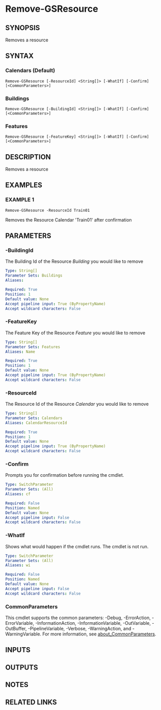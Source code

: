 # Remove-GSResource

## SYNOPSIS
Removes a resource

## SYNTAX

### Calendars (Default)
```
Remove-GSResource [-ResourceId] <String[]> [-WhatIf] [-Confirm] [<CommonParameters>]
```

### Buildings
```
Remove-GSResource [-BuildingId] <String[]> [-WhatIf] [-Confirm] [<CommonParameters>]
```

### Features
```
Remove-GSResource [-FeatureKey] <String[]> [-WhatIf] [-Confirm] [<CommonParameters>]
```

## DESCRIPTION
Removes a resource

## EXAMPLES

### EXAMPLE 1
```
Remove-GSResource -ResourceId Train01
```

Removes the Resource Calendar 'Train01' after confirmation

## PARAMETERS

### -BuildingId
The Building Id of the Resource *Building* you would like to remove

```yaml
Type: String[]
Parameter Sets: Buildings
Aliases:

Required: True
Position: 1
Default value: None
Accept pipeline input: True (ByPropertyName)
Accept wildcard characters: False
```

### -FeatureKey
The Feature Key of the Resource *Feature* you would like to remove

```yaml
Type: String[]
Parameter Sets: Features
Aliases: Name

Required: True
Position: 1
Default value: None
Accept pipeline input: True (ByPropertyName)
Accept wildcard characters: False
```

### -ResourceId
The Resource Id of the Resource *Calendar* you would like to remove

```yaml
Type: String[]
Parameter Sets: Calendars
Aliases: CalendarResourceId

Required: True
Position: 1
Default value: None
Accept pipeline input: True (ByPropertyName)
Accept wildcard characters: False
```

### -Confirm
Prompts you for confirmation before running the cmdlet.

```yaml
Type: SwitchParameter
Parameter Sets: (All)
Aliases: cf

Required: False
Position: Named
Default value: None
Accept pipeline input: False
Accept wildcard characters: False
```

### -WhatIf
Shows what would happen if the cmdlet runs.
The cmdlet is not run.

```yaml
Type: SwitchParameter
Parameter Sets: (All)
Aliases: wi

Required: False
Position: Named
Default value: None
Accept pipeline input: False
Accept wildcard characters: False
```

### CommonParameters
This cmdlet supports the common parameters: -Debug, -ErrorAction, -ErrorVariable, -InformationAction, -InformationVariable, -OutVariable, -OutBuffer, -PipelineVariable, -Verbose, -WarningAction, and -WarningVariable. For more information, see [about_CommonParameters](http://go.microsoft.com/fwlink/?LinkID=113216).

## INPUTS

## OUTPUTS

## NOTES

## RELATED LINKS

